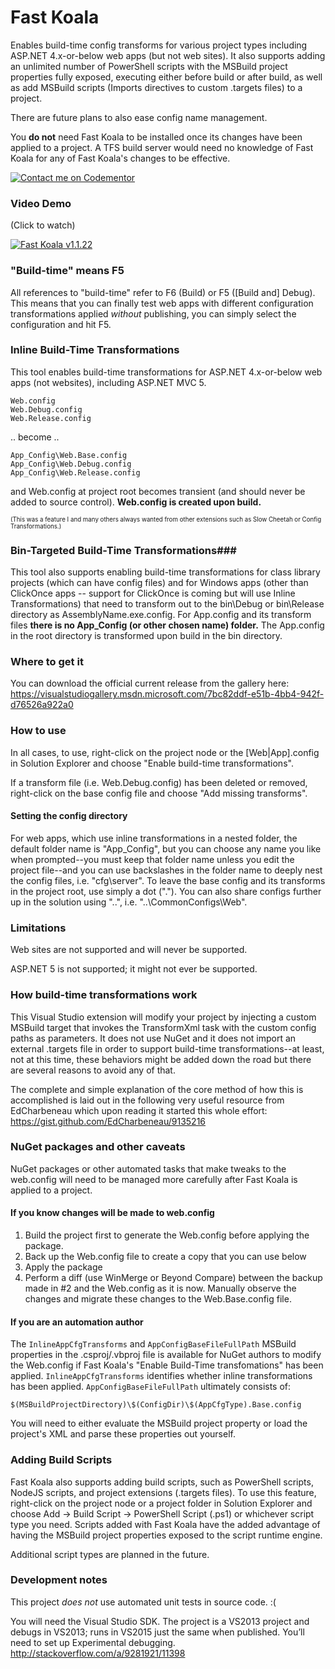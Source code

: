 # Fast Koala
Enables build-time config transforms for various project types including ASP.NET 4.x-or-below web apps (but not web sites). It also supports adding an unlimited number of PowerShell scripts with the MSBuild project properties fully exposed, executing either before build or after build, as well as add MSBuild scripts (Imports directives to custom .targets files) to a project.

There are future plans to also ease config name management.

You **do not** need Fast Koala to be installed once its changes have been applied to a project. A TFS build server would need no knowledge of Fast Koala for any of Fast Koala's changes to be effective.

[![Contact me on Codementor](https://cdn.codementor.io/badges/contact_me_github.svg)](https://www.codementor.io/solutionsjon?utm_source=github&utm_medium=button&utm_term=solutionsjon&utm_campaign=github)

### Video Demo

(Click to watch)

[![Fast Koala v1.1.22](https://j.gifs.com/vW81x4.gif)](https://youtu.be/mHC6_zRbO-Y)

### "Build-time" means F5

All references to "build-time" refer to F6 (Build) or F5 ([Build and] Debug). This means that you can finally test web apps with different configuration transformations applied *without* publishing, you can simply select the configuration and hit F5.

### Inline Build-Time Transformations
This tool enables build-time transformations for ASP.NET 4.x-or-below web apps (not websites), including ASP.NET MVC 5.

    Web.config
    Web.Debug.config
    Web.Release.config
    
.. become ..

    App_Config\Web.Base.config
    App_Config\Web.Debug.config
    App_Config\Web.Release.config
  
and Web.config at project root becomes transient (and should never be added to source control). **Web.config is created upon build.**

<sub><sup>(This was a feature I and many others always wanted from other extensions such as Slow Cheetah or Config Transformations.)</sup></sub>

### Bin-Targeted Build-Time Transformations###
This tool also supports enabling build-time transformations for class library projects (which can have config files) and for Windows apps (other than ClickOnce apps -- support for ClickOnce is coming but will use Inline Transformations) that need to transform out to the bin\Debug or bin\Release directory as AssemblyName.exe.config. For App.config and its transform files **there is no App_Config (or other chosen name) folder.** The App.config in the root directory is transformed upon build in the bin directory.

### Where to get it
You can download the official current release from the gallery here:
https://visualstudiogallery.msdn.microsoft.com/7bc82ddf-e51b-4bb4-942f-d76526a922a0

### How to use
In all cases, to use, right-click on the project node or the [Web|App].config in Solution Explorer and choose "Enable build-time transformations". 

If a transform file (i.e. Web.Debug.config) has been deleted or removed, right-click on the base config file and choose "Add missing transforms".

#### Setting the config directory

For web apps, which use inline transformations in a nested folder, the default folder name is "App_Config", but you can choose any name you like when prompted--you must keep that folder name unless you edit the project file--and you can use backslashes in the folder name to deeply nest the config files, i.e. "cfg\server". To leave the base config and its transforms in the project root, use simply a dot ("."). You can also share configs further up in the solution using "..", i.e. "..\CommonConfigs\Web".

### Limitations

Web sites are not supported and will never be supported.

ASP.NET 5 is not supported; it might not ever be supported.

### How build-time transformations work

This Visual Studio extension will modify your project by injecting a custom MSBuild target that invokes the TransformXml task with the custom config paths as parameters. It does not use NuGet and it does not import an external .targets file in order to support build-time transformations--at least, not at this time, these behaviors might be added down the road but there are several reasons to avoid any of that.

The complete and simple explanation of the core method of how this is accomplished is laid out in the following very useful resource from EdCharbeneau which upon reading it started this whole effort: https://gist.github.com/EdCharbeneau/9135216

### NuGet packages and other caveats

NuGet packages or other automated tasks that make tweaks to the web.config will need to be managed more carefully after Fast Koala is applied to a project. 

#### If you know changes will be made to web.config

1. Build the project first to generate the Web.config before applying the package.
2. Back up the Web.config file to create a copy that you can use below
3. Apply the package
4. Perform a diff (use WinMerge or Beyond Compare) between the backup made in #2 and the Web.config as it is now. Manually observe the changes and migrate these changes to the Web.Base.config file.

#### If you are an automation author

The `InlineAppCfgTransforms` and `AppConfigBaseFileFullPath` MSBuild properties in the .csproj/.vbproj file is available for NuGet authors to modify the Web.config if Fast Koala's "Enable Build-Time transfomations" has been applied. `InlineAppCfgTransforms` identifies whether inline transformations has been applied. `AppConfigBaseFileFullPath` ultimately consists of:

    $(MSBuildProjectDirectory)\$(ConfigDir)\$(AppCfgType).Base.config

You will need to either evaluate the MSBuild project property or load the project's XML and parse these properties out yourself.
    
### Adding Build Scripts

Fast Koala also supports adding build scripts, such as PowerShell scripts, NodeJS scripts, and project extensions (.targets files). To use this feature, right-click on the project node or a project folder in Solution Explorer and choose Add -> Build Script -> PowerShell Script (.ps1) or whichever script type you need. Scripts added with Fast Koala have the added advantage of having the MSBuild project properties exposed to the script runtime engine.

Additional script types are planned in the future.

### Development notes

This project *does not* use automated unit tests in source code. :(

You will need the Visual Studio SDK. The project is a VS2013 project and debugs in VS2013; runs in VS2015 just the same when published. You’ll need to set up Experimental debugging. http://stackoverflow.com/a/9281921/11398 
